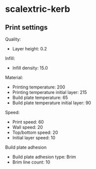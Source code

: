 # scalextric-kerb

## Print settings

Quality:
- Layer height: 0.2

Infill:
- Infill density: 15.0

Material:
- Printing temperature: 200
- Printing temperature initial layer: 215
- Build plate temperature: 65
- Build plate temperature initial layer: 90

Speed:
- Print speed: 60
- Wall speed: 20
- Top/bottom speed: 20
- Initial layer speed: 10

Build plate adhesion
- Build plate adhesion type: Brim
- Brim line count: 10
